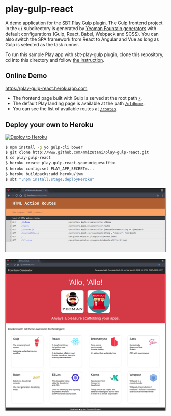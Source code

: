 # play-gulp-react

A demo application for the [SBT Play Gulp plugin](http://www.github.com/mmizutani/sbt-play-gulp).
The Gulp frontend project in the `ui` subdirectory is generated by [Yeoman Fountain generators](http://fountainjs.io/) with default configurations (Gulp, React, Babel, Webpack and SCSS). You can also switch the SPA framework from React to Angular and Vue as long as Gulp is selected as the task runner.

To run this sample Play app with sbt-play-gulp plugin, clone this repository, cd into this directory and follow [the instruction](https://github.com/mmizutani/sbt-play-gulp#how-to-use-this-sbt-plugin).


## Online Demo

https://play-gulp-react.herokuapp.com

* The frontend page built with Gulp is served at the root path [`/`](https://play-gulp-react.herokuapp.com/).
* The default Play landing page is available at the path [`/oldhome`](https://play-gulp-react.herokuapp.com/oldhome).
* You can see the list of available routes at [`/routes`](https://play-gulp-react.herokuapp.com/routes).


## Deploy your own to Heroku

[![Deploy to Heroku](https://www.herokucdn.com/deploy/button.png)](https://heroku.com/deploy?template=http://www.github.com/mmizutani/play-gulp-react)

```bash
$ npm install -g yo gulp-cli bower
$ git clone http://www.github.com/mmizutani/play-gulp-react.git
$ cd play-gulp-react
$ heroku create play-gulp-react-youruniquesuffix
$ heroku config:set PLAY_APP_SECRET=...
$ heroku buildpacks:add heroku/jvm
$ sbt ";npm install;stage;deployHeroku"
```

![Routes](routes.png)

![Yeoman Fourntain React Template](oldhome.png)